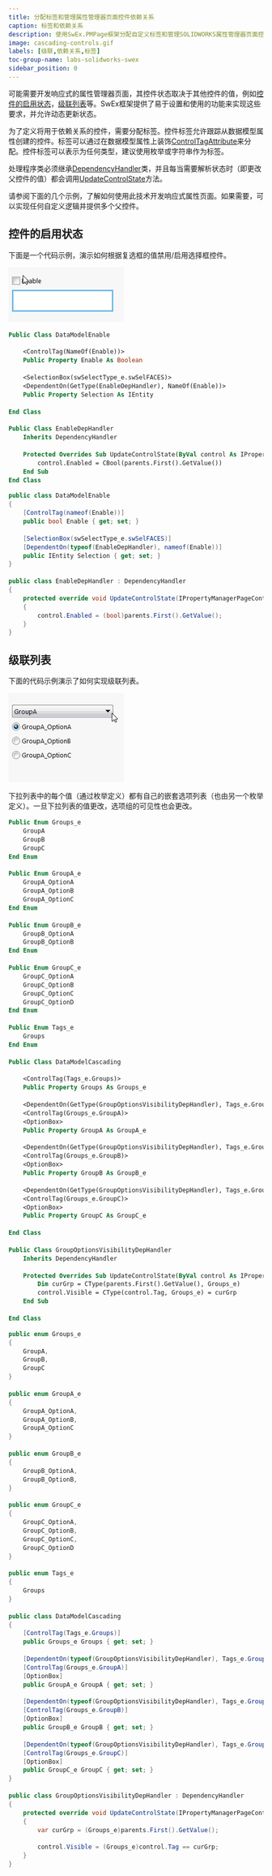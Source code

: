 ```yaml
---
title: 分配标签和管理属性管理器页面控件依赖关系
caption: 标签和依赖关系
description: 使用SwEx.PMPage框架分配自定义标签和管理SOLIDWORKS属性管理器页面控件依赖关系（可见性、启用状态等）
image: cascading-controls.gif
labels: [级联,依赖关系,标签]
toc-group-name: labs-solidworks-swex
sidebar_position: 0
---
```

可能需要开发响应式的属性管理器页面，其控件状态取决于其他控件的值，例如[控件的启用状态](#controls-enable-state)，[级联列表](#cascading-lists)等。SwEx框架提供了易于设置和使用的功能来实现这些要求，并允许动态更新状态。

为了定义将用于依赖关系的控件，需要分配标签。控件标签允许跟踪从数据模型属性创建的控件。标签可以通过在数据模型属性上装饰[ControlTagAttribute](https://docs.codestack.net/swex/pmpage/html/T_CodeStack_SwEx_PMPage_Attributes_ControlTagAttribute.htm)来分配。控件标签可以表示为任何类型，建议使用枚举或字符串作为标签。

处理程序类必须继承[DependencyHandler](https://docs.codestack.net/swex/pmpage/html/T_CodeStack_SwEx_PMPage_Base_DependencyHandler.htm)类，并且每当需要解析状态时（即更改父控件的值）都会调用[UpdateControlState](https://docs.codestack.net/swex/pmpage/html/M_CodeStack_SwEx_PMPage_Base_DependencyHandler_UpdateControlState.htm)方法。

请参阅下面的几个示例，了解如何使用此技术开发响应式属性页面。如果需要，可以实现任何自定义逻辑并提供多个父控件。

## 控件的启用状态

下面是一个代码示例，演示如何根据复选框的值禁用/启用选择框控件。

![根据复选框更改控件的启用状态](enable-control.gif)

~~~vb
Public Class DataModelEnable

    <ControlTag(NameOf(Enable))>
    Public Property Enable As Boolean

    <SelectionBox(swSelectType_e.swSelFACES)>
    <DependentOn(GetType(EnableDepHandler), NameOf(Enable))>
    Public Property Selection As IEntity

End Class

Public Class EnableDepHandler
    Inherits DependencyHandler

    Protected Overrides Sub UpdateControlState(ByVal control As IPropertyManagerPageControlEx, ByVal parents As IPropertyManagerPageControlEx())
        control.Enabled = CBool(parents.First().GetValue())
    End Sub
End Class
~~~

~~~cs
public class DataModelEnable
{
    [ControlTag(nameof(Enable))]
    public bool Enable { get; set; }

    [SelectionBox(swSelectType_e.swSelFACES)]
    [DependentOn(typeof(EnableDepHandler), nameof(Enable))]
    public IEntity Selection { get; set; }
}

public class EnableDepHandler : DependencyHandler
{
    protected override void UpdateControlState(IPropertyManagerPageControlEx control, IPropertyManagerPageControlEx[] parents)
    {
        control.Enabled = (bool)parents.First().GetValue();
    }
}
~~~

## 级联列表

下面的代码示例演示了如何实现级联列表。

![属性管理器页面中级联控件的可见性](cascading-controls.gif)

下拉列表中的每个值（通过枚举定义）都有自己的嵌套选项列表（也由另一个枚举定义）。一旦下拉列表的值更改，选项组的可见性也会更改。

~~~vb
Public Enum Groups_e
    GroupA
    GroupB
    GroupC
End Enum

Public Enum GroupA_e
    GroupA_OptionA
    GroupA_OptionB
    GroupA_OptionC
End Enum

Public Enum GroupB_e
    GroupB_OptionA
    GroupB_OptionB
End Enum

Public Enum GroupC_e
    GroupC_OptionA
    GroupC_OptionB
    GroupC_OptionC
    GroupC_OptionD
End Enum

Public Enum Tags_e
    Groups
End Enum

Public Class DataModelCascading

    <ControlTag(Tags_e.Groups)>
    Public Property Groups As Groups_e

    <DependentOn(GetType(GroupOptionsVisibilityDepHandler), Tags_e.Groups)>
    <ControlTag(Groups_e.GroupA)>
    <OptionBox>
    Public Property GroupA As GroupA_e

    <DependentOn(GetType(GroupOptionsVisibilityDepHandler), Tags_e.Groups)>
    <ControlTag(Groups_e.GroupB)>
    <OptionBox>
    Public Property GroupB As GroupB_e

    <DependentOn(GetType(GroupOptionsVisibilityDepHandler), Tags_e.Groups)>
    <ControlTag(Groups_e.GroupC)>
    <OptionBox>
    Public Property GroupC As GroupC_e

End Class

Public Class GroupOptionsVisibilityDepHandler
    Inherits DependencyHandler

    Protected Overrides Sub UpdateControlState(ByVal control As IPropertyManagerPageControlEx, ByVal parents As IPropertyManagerPageControlEx())
        Dim curGrp = CType(parents.First().GetValue(), Groups_e)
        control.Visible = CType(control.Tag, Groups_e) = curGrp
    End Sub

End Class
~~~

~~~cs
public enum Groups_e
{
    GroupA,
    GroupB,
    GroupC
}

public enum GroupA_e
{
    GroupA_OptionA,
    GroupA_OptionB,
    GroupA_OptionC
}

public enum GroupB_e
{
    GroupB_OptionA,
    GroupB_OptionB,
}

public enum GroupC_e
{
    GroupC_OptionA,
    GroupC_OptionB,
    GroupC_OptionC,
    GroupC_OptionD
}

public enum Tags_e
{
    Groups
}

public class DataModelCascading
{
    [ControlTag(Tags_e.Groups)]
    public Groups_e Groups { get; set; }

    [DependentOn(typeof(GroupOptionsVisibilityDepHandler), Tags_e.Groups)]
    [ControlTag(Groups_e.GroupA)]
    [OptionBox]
    public GroupA_e GroupA { get; set; }

    [DependentOn(typeof(GroupOptionsVisibilityDepHandler), Tags_e.Groups)]
    [ControlTag(Groups_e.GroupB)]
    [OptionBox]
    public GroupB_e GroupB { get; set; }

    [DependentOn(typeof(GroupOptionsVisibilityDepHandler), Tags_e.Groups)]
    [ControlTag(Groups_e.GroupC)]
    [OptionBox]
    public GroupC_e GroupC { get; set; }
}

public class GroupOptionsVisibilityDepHandler : DependencyHandler
{
    protected override void UpdateControlState(IPropertyManagerPageControlEx control, IPropertyManagerPageControlEx[] parents)
    {
        var curGrp = (Groups_e)parents.First().GetValue();

        control.Visible = (Groups_e)control.Tag == curGrp;
    }
}
~~~